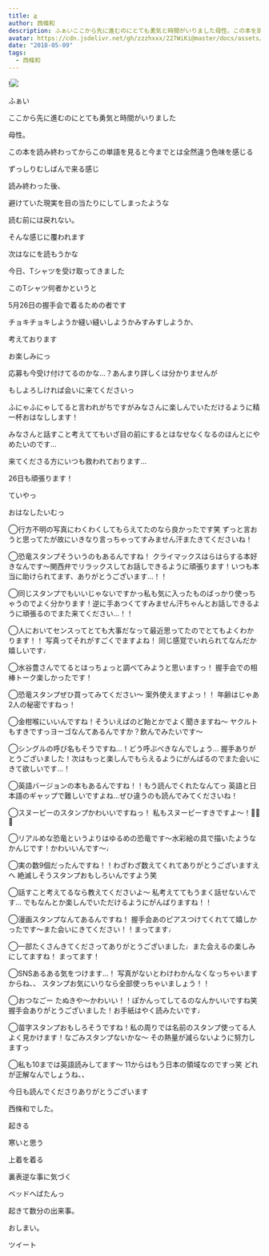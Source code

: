 ```yaml
---
title: ≧
author: 西條和
description: ふぁいここから先に進むのにとても勇気と時間がいりました母性。この本を読み終わってからこの単語を見ると今までとは全然違う色...
avatar: https://cdn.jsdelivr.net/gh/zzzhxxx/227WiKi@master/docs/assets/photo/avatar/nagomi.jpg
date: "2018-05-09"
tags:
  - 西條和
---
```


!![](https://cdn.jsdelivr.net/gh/zzzhxxx/227WiKi-image@master/blog-image/nagomi-2018-05-09_1.jpg)








ふぁい















ここから先に進むのにとても勇気と時間がいりました










母性。










この本を読み終わってからこの単語を見ると今までとは全然違う色味を感じる









ずっしりむしばんで来る感じ














読み終わった後、



避けていた現実を目の当たりにしてしまったような










読む前には戻れない。













そんな感じに覆われます











次はなにを読もうかな











今日、Tシャツを受け取ってきました










このTシャツ何者かというと










5月26日の握手会で着るための者です











チョキチョキしようか縫い縫いしようかみすみすしようか、










考えております









お楽しみにっ









応募も今受け付けてるのかな…？あんまり詳しくは分かりませんが











もしよろしければ会いに来てくださいっ










ふにゃふにゃしてると言われがちですがみなさんに楽しんでいただけるように精一杯おはなしします！









みなさんと話すこと考えててもいざ目の前にするとはなせなくなるのほんとにやめたいのです…










来てくださる方にいつも救われております…










26日も頑張ります！










ていやっ











おはなしたいむっ



◯行方不明の写真にわくわくしてもらえてたのなら良かったです笑
ずっと言おうと思ってたが故にいきなり言っちゃってすみません汗またきてくださいね！





◯恐竜スタンプそういうのもあるんですね！
クライマックスはらはらする本好きなんです〜関西弁でリラックスしてお話しできるように頑張ります！いつも本当に助けられてます、ありがとうございます…！！







◯同じスタンプでもいいじゃないですかっ私も気に入ったものばっかり使っちゃうのでよく分かります！逆に手あつくてすみません汗ちゃんとお話しできるように頑張るのでまた来てください…！！





◯人においてセンスってとても大事だなって最近思ってたのでとてもよくわかります！！
写真ってそれがすごくでますよね！
同じ感覚でいれられてなんだか嬉しいです♩






◯水谷豊さんでてるとはっちょっと調べてみようと思いますっ！
握手会での相棒トーク楽しかったです！





◯恐竜スタンプぜひ買ってみてください〜
案外使えますよっ！！
年齢はじゃあ2人の秘密ですねっ！





◯金柑喉にいいんですね！そういえばのど飴とかでよく聞きますね〜
ヤクルトもすきですっヨーゴなんてあるんですか？飲んでみたいです〜





◯シングルの呼び名もそうですね…！どう呼ぶべきなんでしょう…
握手ありがとうございました！次はもっと楽しんでもらえるようにがんばるのでまた会いにきて欲しいです…！





◯英語バージョンの本もあるんですね！！もう読んでくれたなんてっ
英語と日本語のギャップで難しいですよね…ぜひ違うのも読んでみてくださいね！




◯スヌーピーのスタンプかわいいですねっ！
私もスヌーピーすきですよ〜！🐾🐾🐾





◯リアルめな恐竜というよりはゆるめの恐竜です〜水彩絵の具で描いたようなかんじです！かわいいんです〜♩








◯実の数9個だったんですね！！わざわざ数えてくれてありがとうございますえへ
絶滅しそうスタンプおもしろいんですよう笑




◯話すこと考えてるなら教えてくださいよ〜
私考えててもうまく話せないんです…
でもなんとか楽しんでいただけるようにがんばりますね！！



◯漫画スタンプなんてあるんですね！
握手会あのピアスつけてくれてて嬉しかったです〜また会いにきてください！！まってます♩





◯一部たくさんきてくださってありがとうございました♩また会えるの楽しみにしてますね！
まってます！




◯SNSあるある気をつけます…！
写真がないとわけわかんなくなっちゃいますからね、、
スタンプお気にいりなら全部使っちゃいましょう！！






◯おつなごー
たぬきや〜かわいい！！ぽかんってしてるのなんかいいですね笑
握手会ありがとうございました！お手紙はやく読みたいです♩







◯苗字スタンプおもしろそうですね！私の周りでは名前のスタンプ使ってる人よく見かけます！なごみスタンプないかな〜
その熱量が減らないように努力しますっ





◯私も10までは英語読みしてます〜
11からはもう日本の領域なのですっ笑
どれが正解なんでしょうね、、







今日も読んでくださりありがとうございます









西條和でした。









起きる






寒いと思う








上着を着る










裏表逆な事に気づく















ベッドへばたんっ









起きて数分の出来事。






おしまい。


ツイート



